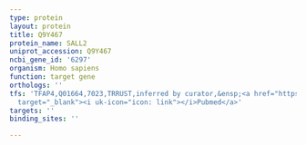 ```yaml
---
type: protein
layout: protein
title: Q9Y467
protein_name: SALL2
uniprot_accession: Q9Y467
ncbi_gene_id: '6297'
organism: Homo sapiens
function: target gene
orthologs: ''
tfs: 'TFAP4,Q01664,7023,TRRUST,inferred by curator,&ensp;<a href="https://www.ncbi.nlm.nih.gov/pubmed/?term=21228219%5Buid%5D+OR+29087512%5Buid%5D"
  target="_blank"><i uk-icon="icon: link"></i>Pubmed</a>'
targets: ''
binding_sites: ''

---
```

